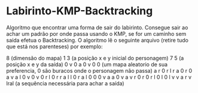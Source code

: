 # Labirinto-KMP-Backtracking
Algoritmo que encontrar uma forma de sair do labirinto. Consegue sair ao achar um padrão por onde passa usando o KMP, se for um caminho sem saída efetua o Backtracking.
O algoritmo lê o seguinte arquivo (retire tudo que está nos parenteses) por exemplo:

8                   (dimensão do mapa)
1 3                 (a posição x e y inicial do personagem)
7 5                 (a posição x e y da saída)
0 v 0 a 0 v 0 0     (um mapa aleatorio de sua preferencia, 0 são buracos onde o personagem não passa)
a r 0 r l r a 0
r 0 a v a l 0 v
0 v 0 r l 0 r r
a l l 0 r a l 0
0 0 v a a 0 v a
v r 0 r 0 r l 0
l 0 l v v a r v
lral                (a sequência necessária para achar a saída)
